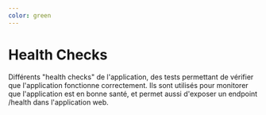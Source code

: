 ```yaml
---
color: green
---
```


# Health Checks

Différents "health checks" de l'application, des tests permettant de vérifier que l'application fonctionne correctement.
Ils sont utilisés pour monitorer que l'application est en bonne santé, et permet aussi d'exposer un endpoint /health dans l'application web.

